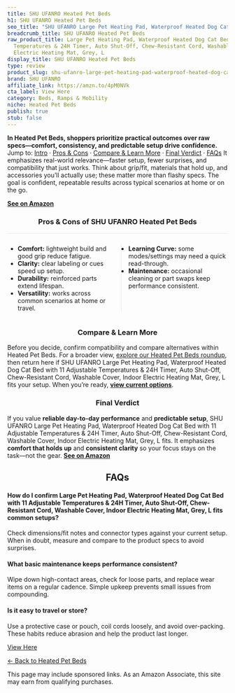```yaml
---
title: SHU UFANRO Heated Pet Beds
h1: SHU UFANRO Heated Pet Beds
seo_title: "SHU UFANRO Large Pet Heating Pad, Waterproof Heated Dog Cat\u2026"
breadcrumb_title: SHU UFANRO Heated Pet Beds
raw_product_title: Large Pet Heating Pad, Waterproof Heated Dog Cat Bed with 11 Adjustable
  Temperatures & 24H Timer, Auto Shut-Off, Chew-Resistant Cord, Washable Cover, Indoor
  Electric Heating Mat, Grey, L
display_title: SHU UFANRO Heated Pet Beds
type: review
product_slug: shu-ufanro-large-pet-heating-pad-waterproof-heated-dog-cat-bed-with-11-3a48bcbb
brand: SHU UFANRO
affiliate_link: https://amzn.to/4pM0NVk
cta_label: View Here
category: Beds, Ramps & Mobility
niche: Heated Pet Beds
publish: true
stub: false
---
```


<div id="intro" class="full-width"><p><strong>In Heated Pet Beds, shoppers prioritize practical outcomes over raw specs&mdash;comfort, consistency, and predictable setup drive confidence.</strong> Jump to: <a href="#intro">Intro</a> · <a href="#pros-cons">Pros &amp; Cons</a> · <a href="#compare-more">Compare &amp; Learn More</a> · <a href="#verdict">Final Verdict</a> · <a href="#faqs">FAQs</a> It emphasizes real-world relevance&mdash;faster setup, fewer surprises, and compatibility that just works. Think about grip/fit, materials that hold up, and accessories you’ll actually use; these matter more than flashy specs. The goal is confident, repeatable results across typical scenarios at home or on the go.</p><p><a href="https://amzn.to/4pM0NVk" rel="nofollow sponsored noopener" target="_blank"><strong>See on Amazon</strong></a></p></div>
<h3 id="pros-cons" style="text-align:center;">Pros &amp; Cons of SHU UFANRO Heated Pet Beds</h3>
<div class="pc-grid" style="display:grid;grid-template-columns:1fr 1fr;gap:16px;border-top:1px solid #e5e7eb;padding-top:12px;">
  <ul>
    <li><strong>Comfort:</strong> lightweight build and good grip reduce fatigue.</li>
    <li><strong>Clarity:</strong> clear labeling or cues speed up setup.</li>
    <li><strong>Durability:</strong> reinforced parts extend lifespan.</li>
    <li><strong>Versatility:</strong> works across common scenarios at home or travel.</li>
  </ul>
  <ul style="border-left:1px solid #e5e7eb;padding-left:16px;">
    <li><strong>Learning Curve:</strong> some modes/settings may need a quick read-through.</li>
    <li><strong>Maintenance:</strong> occasional cleaning or part swaps keep performance consistent.</li>
  </ul>
</div>


<h3 id="compare-more" style="text-align:center;">Compare &amp; Learn More</h3>
<p>Before you decide, confirm compatibility and compare alternatives within Heated Pet Beds. For a broader view, <a href="#">explore our Heated Pet Beds roundup</a>, then return here if SHU UFANRO Large Pet Heating Pad, Waterproof Heated Dog Cat Bed with 11 Adjustable Temperatures & 24H Timer, Auto Shut-Off, Chew-Resistant Cord, Washable Cover, Indoor Electric Heating Mat, Grey, L fits your setup. When you’re ready, <a href="https://amzn.to/4pM0NVk" rel="nofollow sponsored noopener" target="_blank"><strong>view current options</strong></a>.</p>

<h3 id="verdict" style="text-align:center;">Final Verdict</h3>
<p>If you value <strong>reliable day-to-day performance</strong> and <strong>predictable setup</strong>, SHU UFANRO Large Pet Heating Pad, Waterproof Heated Dog Cat Bed with 11 Adjustable Temperatures & 24H Timer, Auto Shut-Off, Chew-Resistant Cord, Washable Cover, Indoor Electric Heating Mat, Grey, L fits. It emphasizes <strong>comfort that holds up</strong> and <strong>consistent clarity</strong> so your focus stays on the task&mdash;not the gear. <a href="https://amzn.to/4pM0NVk" rel="nofollow sponsored noopener" target="_blank"><strong>See on Amazon</strong></a></p>

<h2 id="faqs" style="text-align:center;">FAQs</h2>
<h4><strong>How do I confirm Large Pet Heating Pad, Waterproof Heated Dog Cat Bed with 11 Adjustable Temperatures & 24H Timer, Auto Shut-Off, Chew-Resistant Cord, Washable Cover, Indoor Electric Heating Mat, Grey, L fits common setups?</strong></h4>
<p>Check dimensions/fit notes and connector types against your current setup. When in doubt, measure and compare to the product specs to avoid surprises.</p>
<h4><strong>What basic maintenance keeps performance consistent?</strong></h4>
<p>Wipe down high-contact areas, check for loose parts, and replace wear items on a regular cadence. Simple upkeep prevents small issues from compounding.</p>
<h4><strong>Is it easy to travel or store?</strong></h4>
<p>Use a protective case or pouch, coil cords loosely, and avoid over-packing. These habits reduce abrasion and help the product last longer.</p>

<p><a class="btn" href="https://amzn.to/4pM0NVk" target="_blank" rel="nofollow sponsored noopener">View Here</a></p>
<p><a href="/roundups/beds-ramps-mobility/heated-pet-beds/">← Back to Heated Pet Beds</a></p>
<aside class="disclosure">This page may include sponsored links. As an Amazon Associate, this site may earn from qualifying purchases.</aside>
